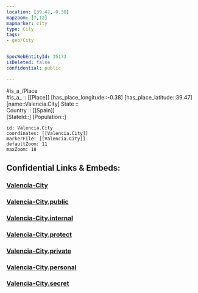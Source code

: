 ```yaml
---
location: [39.47,-0.38] 
mapzoom: [7,12] 
mapmarker: city 
type: City
tags:
- geo/City


SpocWebEntityId: 35173
isDeleted: false
confidential: public

---
```

#is_a_/Place  
#is_a_ :: [[Place]] 
[has_place_longitude::-0.38] 
[has_place_latitude::39.47] 
[name::Valencia.City] 
State ::  
Country :: [[Spain]]  
[StateId::] 
[Population::] 



```leaflet
id: Valencia.City
coordinates: [[Valencia.City]] 
markerFile: [[Valencia.City]] 
defaultZoom: 11 
maxZoom: 18
```


## Confidential Links & Embeds: 

### [Valencia-City](/_Standards/Earth/Continent/Europe/Europe~South/Spain/Provinces~Spain/Valencia,Region/counties,Valenciana/Valencia-county/cities~Valencia/Valencia-City.md) 

### [Valencia-City.public](/_public/Earth/Continent/Europe/Europe~South/Spain/Provinces~Spain/Valencia,Region/counties,Valenciana/Valencia-county/cities~Valencia/Valencia-City.public.md) 

### [Valencia-City.internal](/_internal/Earth/Continent/Europe/Europe~South/Spain/Provinces~Spain/Valencia,Region/counties,Valenciana/Valencia-county/cities~Valencia/Valencia-City.internal.md) 

### [Valencia-City.protect](/_protect/Earth/Continent/Europe/Europe~South/Spain/Provinces~Spain/Valencia,Region/counties,Valenciana/Valencia-county/cities~Valencia/Valencia-City.protect.md) 

### [Valencia-City.private](/_private/Earth/Continent/Europe/Europe~South/Spain/Provinces~Spain/Valencia,Region/counties,Valenciana/Valencia-county/cities~Valencia/Valencia-City.private.md) 

### [Valencia-City.personal](/_personal/Earth/Continent/Europe/Europe~South/Spain/Provinces~Spain/Valencia,Region/counties,Valenciana/Valencia-county/cities~Valencia/Valencia-City.personal.md) 

### [Valencia-City.secret](/_secret/Earth/Continent/Europe/Europe~South/Spain/Provinces~Spain/Valencia,Region/counties,Valenciana/Valencia-county/cities~Valencia/Valencia-City.secret.md)

